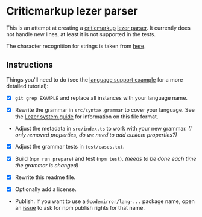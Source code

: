 # Criticmarkup lezer parser

This is an attempt at creating a [criticmarkup](https://github.com/CriticMarkup/CriticMarkup-toolkit) [lezer parser](https://lezer.codemirror.net/). It currently does not handle new lines, at least it is not supported in the tests.

The character recognition for strings is taken from [here](https://github.com/lezer-parser/json/blob/fb6ce500ca64c3345eee09f8bd4566cf65ad0af0/src/json.grammar#L24-L26).

## Instructions

Things you'll need to do (see the [language support example](https://codemirror.net/6/examples/lang-package/) for a more detailed tutorial):

 * [x] `git grep EXAMPLE` and replace all instances with your language name.

 * [x] Rewrite the grammar in `src/syntax.grammar` to cover your language. See the [Lezer system guide](https://lezer.codemirror.net/docs/guide/#writing-a-grammar) for information on this file format.

 * Adjust the metadata in `src/index.ts` to work with your new grammar. *(I only removed properties, do we need to add custom properties?)*

 * [x] Adjust the grammar tests in `test/cases.txt`.

 * [x] Build (`npm run prepare`) and test (`npm test`). *(needs to be done each time the grammar is changed)*

 * [x] Rewrite this readme file.

 * [x] Optionally add a license.

 * Publish. If you want to use a `@codemirror/lang-...` package name, open an [issue](https://github.com/codemirror/codemirror.next/issues) to ask for npm publish rights for that name.
